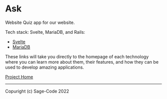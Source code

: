 # Ask

Website Quiz app for our website. 

Tech stack: Svelte, MariaDB, and Rails:

* [Svelte](https://svelte.dev/)
* [MariaDB](https://mariadb.org/)

These links will take you directly to the homepage of each technology where you can learn more about them, their features, and how they can be used to develop amazing applications.

[Project Home](https://sagecode.net/ask)

---

Copuright (c) Sage-Code 2022
